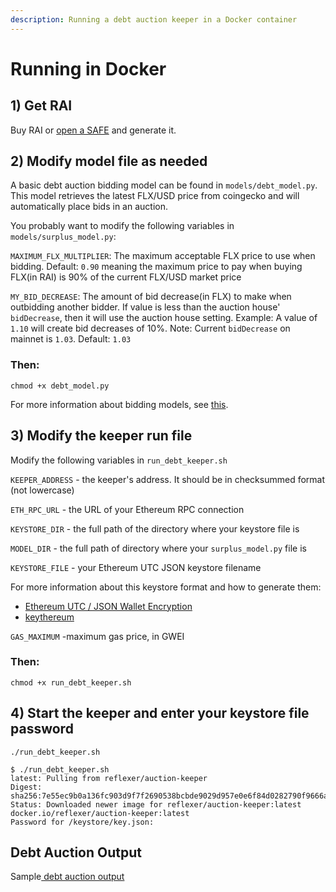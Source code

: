 ```yaml
---
description: Running a debt auction keeper in a Docker container
---
```


# Running in Docker

## 1) Get RAI

Buy RAI or [open a SAFE](https://app.gitbook.com/@reflexer-labs/s/geb/pyflex/safe-management/opening-a-safe) and generate it.

## 2) Modify model file as needed

A basic debt auction bidding model can be found in `models/debt_model.py`. This model retrieves the latest FLX/USD price from coingecko and will automatically place bids in an auction.

You probably want to modify the following variables in `models/surplus_model.py`:

`MAXIMUM_FLX_MULTIPLIER`: The maximum acceptable FLX price to use when bidding. Default: `0.90` meaning the maximum price to pay when buying FLX(in RAI) is 90% of the current FLX/USD market price

`MY_BID_DECREASE`: The amount of bid decrease(in FLX) to make when outbidding another bidder. If value is less than the auction house' `bidDecrease`, then it will use the auction house setting. Example: A value of `1.10` will create bid decreases of 10%. Note: Current `bidDecrease` on mainnet is `1.03`. Default: `1.03`

### Then:

`chmod +x debt_model.py`

For more information about bidding models, see [this](https://docs.reflexer.finance/keepers/bidding-models).

## 3) Modify the keeper run file

Modify the following variables in `run_debt_keeper.sh`

`KEEPER_ADDRESS` - the keeper's address. It should be in checksummed format (not lowercase)

`ETH_RPC_URL` - the URL of your Ethereum RPC connection

`KEYSTORE_DIR` - the full path of the directory where your keystore file is

`MODEL_DIR` - the full path of directory where your `surplus_model.py` file is

`KEYSTORE_FILE` - your Ethereum UTC JSON keystore filename

For more information about this keystore format and how to generate them:

* [Ethereum UTC / JSON Wallet Encryption](https://wizardforcel.gitbooks.io/practical-cryptography-for-developers-book/content/symmetric-key-ciphers/ethereum-wallet-encryption.html)
* [keythereum](https://github.com/ethereumjs/keythereum)

`GAS_MAXIMUM` -maximum gas price, in GWEI

### Then:

`chmod +x run_debt_keeper.sh`

## 4) Start the keeper and enter your keystore file password

`./run_debt_keeper.sh`

```
$ ./run_debt_keeper.sh
latest: Pulling from reflexer/auction-keeper
Digest: sha256:7e55ec9b0a136fc903d9f7f2690538bcbde9029d957e0e6f84d0282790f9666a
Status: Downloaded newer image for reflexer/auction-keeper:latest
docker.io/reflexer/auction-keeper:latest
Password for /keystore/key.json:
```

## Debt Auction Output

Sample[ debt auction output](running-in-docker.md#debt-auctioning-process)
